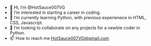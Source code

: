 - 👋 Hi, I’m @HotSauce007VG
- 👀 I’m interested in starting a career in coding.
- 🌱 I’m currently learning Python, with previous experienece in HTML, CSS, Javascript.
- 💞️ I’m looking to collaborate on any projects for a newbie coder in Python.
- 📫 How to reach me HotSauce007VG@gmail.com

<!---
HotSauce007VG/HotSauce007VG is a ✨ special ✨ repository because its `README.md` (this file) appears on your GitHub profile.
You can click the Preview link to take a look at your changes.
--->
